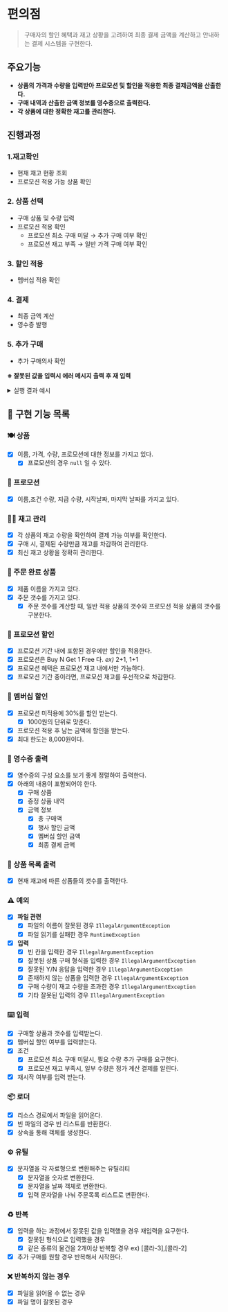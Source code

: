 # 편의점
> 구매자의 할인 혜택과 재고 상황을 고려하여 최종 결제 금액을 계산하고
> 안내하는 결제 시스템을 구현한다.

## 주요기능
- **상품의 가격과 수량을 입력받아 프로모션 및 할인을 적용한 최종 결제금액을 산출한다.**
- **구매 내역과 산출한 금액 정보를 영수증으로 출력한다.**
- **각 상품에 대한 정확한 재고를 관리한다.**


## 진행과정
### 1.재고확인
- 현재 재고 현황 조회
- 프로모션 적용 가능 상품 확인
### 2. 상품 선택
- 구매 상품 및 수량 입력
- 프로모션 적용 확인
   - 프로모션 최소 구매 미달 → 추가 구매 여부 확인
   - 프로모션 재고 부족 →  일반 가격 구매 여부 확인
### 3. 할인 적용
- 멤버십 적용 확인
### 4. 결제
- 최종 금액 계산
- 영수증 발행
### 5. 추가 구매
- 추가 구매의사 확인

**※ 잘못된 값을 입력시 에러 메시지 출력 후 재 입력**

<details><summary>실행 결과 예시</summary>

```text
안녕하세요. W편의점입니다.
현재 보유하고 있는 상품입니다.

- 콜라 1,000원 10개 탄산2+1
- 콜라 1,000원 10개
- 사이다 1,000원 8개 탄산2+1
- 사이다 1,000원 7개
- 오렌지주스 1,800원 9개 MD추천상품
- 오렌지주스 1,800원 재고 없음
- 탄산수 1,200원 5개 탄산2+1
- 탄산수 1,200원 재고 없음
- 물 500원 10개
- 비타민워터 1,500원 6개
- 감자칩 1,500원 5개 반짝할인
- 감자칩 1,500원 5개
- 초코바 1,200원 5개 MD추천상품
- 초코바 1,200원 5개
- 에너지바 2,000원 5개
- 정식도시락 6,400원 8개
- 컵라면 1,700원 1개 MD추천상품
- 컵라면 1,700원 10개

구매하실 상품명과 수량을 입력해 주세요. (예: [사이다-2],[감자칩-1])
[콜라-3],[에너지바-5]

멤버십 할인을 받으시겠습니까? (Y/N)
Y 

==============W 편의점================
상품명		수량	금액
콜라		3 	3,000
에너지바 		5 	10,000
=============증	정===============
콜라		1
====================================
총구매액		8	13,000
행사할인			-1,000
멤버십할인			-3,000
내실돈			 9,000

감사합니다. 구매하고 싶은 다른 상품이 있나요? (Y/N)
Y

안녕하세요. W편의점입니다.
현재 보유하고 있는 상품입니다.

- 콜라 1,000원 7개 탄산2+1
- 콜라 1,000원 10개
- 사이다 1,000원 8개 탄산2+1
- 사이다 1,000원 7개
- 오렌지주스 1,800원 9개 MD추천상품
- 오렌지주스 1,800원 재고 없음
- 탄산수 1,200원 5개 탄산2+1
- 탄산수 1,200원 재고 없음
- 물 500원 10개
- 비타민워터 1,500원 6개
- 감자칩 1,500원 5개 반짝할인
- 감자칩 1,500원 5개
- 초코바 1,200원 5개 MD추천상품
- 초코바 1,200원 5개
- 에너지바 2,000원 재고 없음
- 정식도시락 6,400원 8개
- 컵라면 1,700원 1개 MD추천상품
- 컵라면 1,700원 10개

구매하실 상품명과 수량을 입력해 주세요. (예: [사이다-2],[감자칩-1])
[콜라-10]

현재 콜라 4개는 프로모션 할인이 적용되지 않습니다. 그래도 구매하시겠습니까? (Y/N)
Y

멤버십 할인을 받으시겠습니까? (Y/N)
N

==============W 편의점================
상품명		수량	금액
콜라		10 	10,000
=============증	정===============
콜라		2
====================================
총구매액		10	10,000
행사할인			-2,000
멤버십할인			-0
내실돈			 8,000

감사합니다. 구매하고 싶은 다른 상품이 있나요? (Y/N)
Y

안녕하세요. W편의점입니다.
현재 보유하고 있는 상품입니다.

- 콜라 1,000원 재고 없음 탄산2+1
- 콜라 1,000원 7개
- 사이다 1,000원 8개 탄산2+1
- 사이다 1,000원 7개
- 오렌지주스 1,800원 9개 MD추천상품
- 오렌지주스 1,800원 재고 없음
- 탄산수 1,200원 5개 탄산2+1
- 탄산수 1,200원 재고 없음
- 물 500원 10개
- 비타민워터 1,500원 6개
- 감자칩 1,500원 5개 반짝할인
- 감자칩 1,500원 5개
- 초코바 1,200원 5개 MD추천상품
- 초코바 1,200원 5개
- 에너지바 2,000원 재고 없음
- 정식도시락 6,400원 8개
- 컵라면 1,700원 1개 MD추천상품
- 컵라면 1,700원 10개

구매하실 상품명과 수량을 입력해 주세요. (예: [사이다-2],[감자칩-1])
[오렌지주스-1]

현재 오렌지주스은(는) 1개를 무료로 더 받을 수 있습니다. 추가하시겠습니까? (Y/N)
Y

멤버십 할인을 받으시겠습니까? (Y/N)
Y

==============W 편의점================
상품명		수량	금액
오렌지주스		2 	3,600
=============증	정===============
오렌지주스		1
====================================
총구매액		2	3,600
행사할인			-1,800
멤버십할인			-0
내실돈			 1,800

감사합니다. 구매하고 싶은 다른 상품이 있나요? (Y/N)
N
```

</details>

## 📌 구현 기능 목록
### 🍽️ 상품
- [x] 이름, 가격, 수량, 프로모션에 대한 정보를 가지고 있다.
  - [x] 프로모션의 경우 ```null``` 일 수 있다.
### 🎉 프로모션
- [x] 이름,조건 수량, 지급 수량, 시작날짜, 마지막 날짜를 가지고 있다.
### 👨‍🔧 재고 관리
- [x] 각 상품의 재고 수량을 확인하여 결제 가능 여부를 확인한다.
- [x] 구매 시, 결제된 수량만큼 재고를 차감하여 관리한다.
- [x] 최신 재고 상황을 정확히 관리한다.
### 🧺 주문 완료 상품
- [x] 제품 이름을 가지고 있다.
- [x] 주문 갯수를 가지고 있다.
  - [x] 주문 갯수를 계산할 때, 일반 적용 상품의 갯수와 프로모션 적용 상품의 갯수를 
        구분한다.
### 🎁 프로모션 할인
- [x] 프로모션 기간 내에 포함된 경우에만 할인을 적용한다.
- [x] 프로모션은 Buy N Get 1 Free 다. _ex)_ 2+1, 1+1
- [x] 프로모션 혜택은 프로모션 재고 내에서만 가능하다.
- [x] 프로모션 기간 중이라면, 프로모션 재고를 우선적으로 차감한다.
### 🪪 멤버십 할인
- [x] 프로모션 미적용에 30%를 할인 받는다.
  - [x] 1000원의 단위로 맞춘다.
- [x] 프로모션 적용 후 남는 금액에 할인을 받는다.
- [x] 최대 한도는 8,000원이다.

### 🧾 영수증 출력
- [x] 영수증의 구성 요소를 보기 좋게 정렬하여 출력한다.
- [x] 아래의 내용이 포함되어야 한다.
  - [x] 구매 상품
  - [x] 증정 상품 내역
  - [x] 금액 정보
    - [x] 총 구매액
    - [x] 행사 할인 금액
    - [x] 멤버십 할인 금액
    - [x] 최종 결제 금액
### 👀 상품 목록 출력
- [x] 현재 재고에 따른 상품들의 갯수를 출력한다.

### ⚠️ 예외
- [x] **파일 관련**
  - [x] 파일의 이름이 잘못된 경우  ```IllegalArgumentException```
  - [x] 파일 읽기를 실패한 경우 ```RuntimeException```
- [x] **입력** 
  - [x] 빈 칸을 입력한 경우 ```IllegalArgumentException```
  - [x] 잘못된 상품 구매 형식을 입력한 경우 ```IllegalArgumentException```
  - [x] 잘못된 Y/N 응답을 입력한 경우 ```IllegalArgumentException```
  - [x] 존재하지 않는 상품을 입력한 경우 ```IllegalArgumentException```
  - [x] 구매 수량이 재고 수량을 초과한 경우 ```IllegalArgumentException```
  - [x] 기타 잘못된 입력의 경우  ```IllegalArgumentException```

### ⌨️ 입력
- [x] 구매할 상품과 갯수를 입력받는다.
- [x] 멤버십 할인 여부를 입력받는다.
- [x] 조건
  - [x] 프로모션 최소 구매 미달시, 필요 수량 추가 구매를 요구한다.
  - [x] 프로모션 재고 부족시, 일부 수량은 정가 계산 결제를 알린다.
- [x] 재시작 여부를 입력 받는다.

### 📦 로더
- [x] 리소스 경로에서 파일을 읽어온다.
- [x] 빈 파일의 경우 빈 리스트를 반환한다.
- [x] 상속을 통해 객체를 생성한다.
### ⚙️ 유틸
- [x] 문자열을 각 자료형으로 변환해주는 유틸리티
  - [x] 문자열을 숫자로 변환한다.
  - [x] 문자열을 날짜 객체로 변환한다.
  - [x] 입력 문자열을 나눠 주문목록 리스트로 변환한다.

### ♻️ 반복
- [x] 입력을 하는 과정에서 잘못된 값을 입력했을 경우 재입력을 요구한다.
  - [x] 잘못된 형식으로 입력했을 경우
  - [x] 같은 종류의 물건을 2개이상 반복할 경우 ex) [콜라-3],[콜라-2]
- [x] 추가 구매를 원할 경우 반복해서 시작한다.

### ❌ 반복하지 않는 경우
  - [x] 파일을 읽어올 수 없는 경우
  - [x] 파일 명이 잘못된 경우